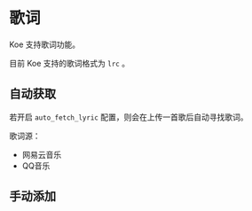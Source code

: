 # 歌词

Koe 支持歌词功能。

目前 Koe 支持的歌词格式为 `lrc` 。

## 自动获取

若开启 `auto_fetch_lyric` 配置，则会在上传一首歌后自动寻找歌词。

歌词源：
- 网易云音乐
- QQ音乐

## 手动添加

